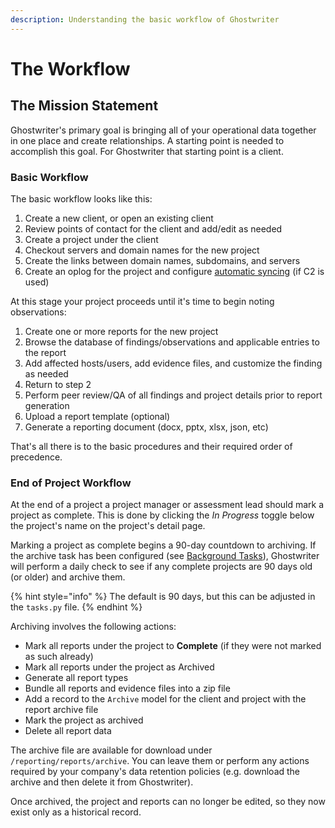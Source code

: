 ```yaml
---
description: Understanding the basic workflow of Ghostwriter
---
```


# The Workflow

## The Mission Statement

Ghostwriter's primary goal is bringing all of your operational data together in one place and create relationships. A starting point is needed to accomplish this goal. For Ghostwriter that starting point is a client.

### Basic Workflow

The basic workflow looks like this:

1. Create a new client, or open an existing client
2. Review points of contact for the client and add/edit as needed
3. Create a project under the client
4. Checkout servers and domain names for the new project
5. Create the links between domain names, subdomains, and servers
6. Create an oplog for the project and configure [automatic syncing](../../features/operation-logs/setting-up-automated-logging.md) \(if C2 is used\)

At this stage your project proceeds until it's time to begin noting observations:

1. Create one or more reports for the new project
2. Browse the database of findings/observations and applicable entries to the report
3. Add affected hosts/users, add evidence files, and customize the finding as needed
4. Return to step 2
5. Perform peer review/QA of all findings and project details prior to report generation
6. Upload a report template \(optional\)
7. Generate a reporting document \(docx, pptx, xlsx, json, etc\)

That's all there is to the basic procedures and their required order of precedence.

### End of Project Workflow

At the end of a project a project manager or assessment lead should mark a project as complete. This is done by clicking the _In Progress_ toggle below the project's name on the project's detail page.

Marking a project as complete begins a 90-day countdown to archiving. If the archive task has been configured \(see [Background Tasks](../../features/background-tasks/)\), Ghostwriter will perform a daily check to see if any complete projects are 90 days old \(or older\) and archive them.

{% hint style="info" %}
The default is 90 days, but this can be adjusted in the `tasks.py` file.
{% endhint %}

Archiving involves the following actions:

* Mark all reports under the project to **Complete** \(if they were not marked as such already\)
* Mark all reports under the project as Archived
* Generate all report types
* Bundle all reports and evidence files into a zip file
* Add a record to the `Archive` model for the client and project with the report archive file
* Mark the project as archived
* Delete all report data

The archive file are available for download under `/reporting/reports/archive`. You can leave them or perform any actions required by your company's data retention policies \(e.g. download the archive and then delete it from Ghostwriter\).

Once archived, the project and reports can no longer be edited, so they now exist only as a historical record.

